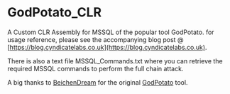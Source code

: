 # GodPotato_CLR

A Custom CLR Assembly for MSSQL of the popular tool GodPotato. for usage reference, please see the accompanying blog post @ [https://blog.cyndicatelabs.co.uk](https://blog.cyndicatelabs.co.uk).

There is also a text file MSSQL_Commands.txt where you can retrieve the required MSSQL commands to perform the full chain attack.

A big thanks to [BeichenDream](https://github.com/BeichenDream) for the original [GodPotato](https://github.com/BeichenDream/GodPotato) tool.
